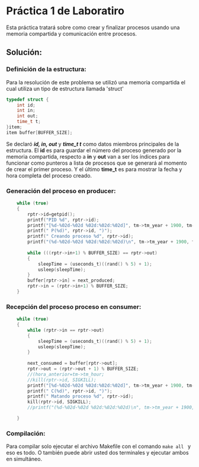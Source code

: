 # Práctica 1 de Laboratiro

Esta práctica tratará sobre como crear y finalizar procesos usando una memoria compartida y comunicación entre procesos.

## Solución:
### Definición de la estructura:
Para la resolución de este problema se utilizó una memoria compartida el cual utiliza un tipo de estructura llamada 'struct'

```c
typedef struct {
    int id;
	int in;
	int out;
	time_t t;
}item;
item buffer[BUFFER_SIZE];
```
Se declaró ***id, in, out*** y ***time_t t*** como datos miembros principales de la estructura. El **id** es para guardar el número del proceso generado por la memoria compartida, respecto a **in** y **out** van a ser los índices para funcionar como punteros a lista de procesos que se generará al momento de crear el primer proceso. Y el último **time_t** es para mostrar la fecha y hora completa del proceso creado.

### Generación del proceso en producer:
```c
	while (true)
	{
		rptr->id=getpid();
		printf("PID %d", rptr->id);
		printf("[%d-%02d-%02d %02d:%02d:%02d]", tm->tm_year + 1900, tm->tm_mon + 1, tm->tm_mday, tm->tm_hour, tm->tm_min, tm->tm_sec);
		printf(" P(%d)", rptr->id, ")");
		printf(" Creando proceso %d", rptr->id);
		printf("(%d-%02d-%02d %02d:%02d:%02d)\n", tm->tm_year + 1900, tm->tm_mon + 1, tm->tm_mday, tm->tm_hour, tm->tm_min, tm->tm_sec);
		
		while (((rptr->in+1) % BUFFER_SIZE) == rptr->out)
		{
			sleepTime = (useconds_t)((rand() % 5) + 1);
			usleep(sleepTime);
		}
		buffer[rptr->in] = next_produced;
		rptr->in = (rptr->in+1) % BUFFER_SIZE;
	}
```
### Recepción del proceso proceso en consumer:
```c
	while (true)
	{
		while (rptr->in == rptr->out)
		{
			sleepTime = (useconds_t)((rand() % 5) + 1);
			usleep(sleepTime);
		}
		
		next_consumed = buffer[rptr->out];
		rptr->out = (rptr->out + 1) % BUFFER_SIZE;
		//(hora_anterior=tm->tm_hour; 
		//kill(rptr->id, SIGKILL);
		printf("[%d-%02d-%02d %02d:%02d:%02d]", tm->tm_year + 1900, tm->tm_mon + 1, tm->tm_mday, tm->tm_hour, tm->tm_min, tm->tm_sec);
		printf(" C(%d)", rptr->id, ")");
		printf(" Matando proceso %d", rptr->id);
		kill(rptr->id, SIGKILL);
		//printf("(%d-%02d-%02d %02d:%02d:%02d)\n", tm->tm_year + 1900, tm->tm_mon + 1, tm->tm_mday, tm->tm_hour, tm->tm_min, tm->tm_sec);

	}
```

### Compilación:
Para compilar solo ejecutar el archivo Makefile con el comando ```make all ``` 
y eso es todo. O también puede abrir usted dos terminales y ejecutar ambos en simultáneo.
